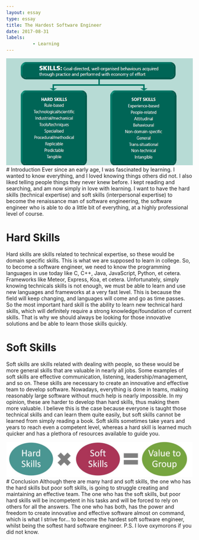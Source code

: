```yaml
---
layout: essay
type: essay
title: The Hardest Software Engineer
date: 2017-08-31
labels:
          - Learning
---
```

<img class="ui large left floated image" src="../images/hardVssoft.png">
# Introduction
Ever since an early age, I was fascinated by learning. I wanted to know everything, and I loved knowing things others did
not. I also liked telling people things they never knew before. I kept reading and searching, and am now simply in love with
learning. I want to have the hard skills (technical expertise) and soft skills (interpersonal expertise) to become the
renaissance man of software engineering, the software engineer who is able to do a little bit of everything, at a highly professional
level of course.

# Hard Skills
Hard skills are skills related to technical expertise, so these would be domain specific skills. This is what we are
supposed to learn in college. So, to become a software engineer, we need to know the programming languages in use today like
C, C++, Java, JavaScript, Python, et cetera. Frameworks like Meteor, Express, Koa, et cetera. Unfortunately, simply knowing
technicals skills is not enough, we must be able to learn and use new languages and frameworks at a very fast level. This is
because the field will keep changing, and languages will come and go as time passes. So the most important hard skill is the
ability to learn new technical hard skills, which will definitely require a strong knowledge/foundation of current skills.
That is why we should always be looking for those innovative solutions and be able to learn those skills quickly.

# Soft Skills
Soft skills are skills related with dealing with people, so these would be more general skills that are valuable in nearly
all jobs. Some examples of soft skills are effective communication, listening, leadership/management, and so on. These
skills are necessary to create an innovative and effective team to develop software. Nowadays, everything is done in teams,
making reasonably large software without much help is nearly impossible. In my opinion, these are harder to develop than
hard skills, thus making them more valuable. I believe this is the case because everyone is taught those technical skills
and can learn them quite easily, but soft skills cannot be learned from simply reading a book. Soft skills sometimes take
years and years to reach even a competent level, whereas a hard skill is learned much quicker and has a plethora of resources available to guide you.

<img class="ui large right circular floated image" src="../images/Soft-Skills-Diagram.jpg">
# Conclusion
Although there are many hard and soft skills, the one who has the hard skills but poor soft skills, is going to struggle
creating and maintaining an effective team. The one who has the soft skills, but poor hard skills will be incompetent in his
tasks and will be forced to rely on others for all the answers. The one who has both, has the power and freedom to create
innovative and effective software almost on command, which is what I strive for… to become the hardest soft software engineer, whilst being the softest hard software engineer. P.S. I love oxymorons if you did not know.
